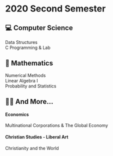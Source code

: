 2020 Second Semester
=============

:computer: Computer Science
-------------
Data Structures
</br>
C Programming & Lab

📐 Mathematics
-------------
Numerical Methods
</br>
Linear Algebra I
</br>
Probability and Statistics

:money_with_wings::pray: And More...
-------------
#### Economics
Multinational Corporations & The Global Economy
#### Christian Studies - Liberal Art
Christianity and the World
